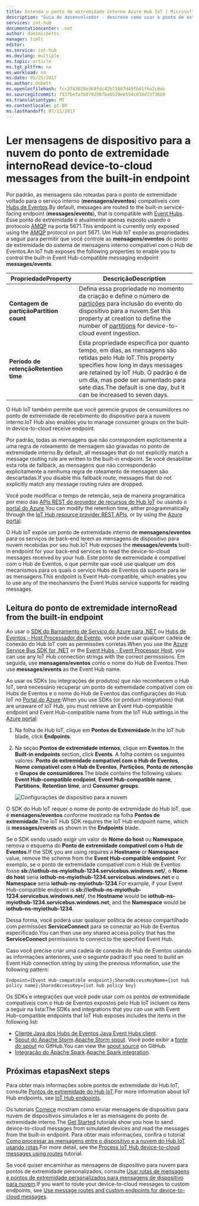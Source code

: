 ```yaml
---
title: Entenda o ponto de extremidade interno Azure Hub IoT | Microsoft Docs
description: "Guia do desenvolvedor - descreve como usar o ponto de extremidade compatível com evento interno Hub para ler mensagens de dispositivo para nuvem."
services: iot-hub
documentationcenter: .net
author: dominicbetts
manager: timlt
editor: 
ms.service: iot-hub
ms.devlang: multiple
ms.topic: article
ms.tgt_pltfrm: na
ms.workload: na
ms.date: 05/25/2017
ms.author: dobett
ms.openlocfilehash: fcc3743028e369fdc42b71887d49fb41fba2c0dc
ms.sourcegitcommit: f537befafb079256fba0529ee554c034d73f36b0
ms.translationtype: MT
ms.contentlocale: pt-BR
ms.lasthandoff: 07/11/2017
---
```

# <a name="read-device-to-cloud-messages-from-the-built-in-endpoint"></a><span data-ttu-id="3b619-103">Ler mensagens de dispositivo para a nuvem do ponto de extremidade interno</span><span class="sxs-lookup"><span data-stu-id="3b619-103">Read device-to-cloud messages from the built-in endpoint</span></span>

<span data-ttu-id="3b619-104">Por padrão, as mensagens são roteadas para o ponto de extremidade voltado para o serviço interno (**mensagens/eventos**) compatíveis com [Hubs de Eventos][lnk-event-hubs].</span><span class="sxs-lookup"><span data-stu-id="3b619-104">By default, messages are routed to the built-in service-facing endpoint (**messages/events**), that is compatible with [Event Hubs][lnk-event-hubs].</span></span> <span data-ttu-id="3b619-105">Esse ponto de extremidade é atualmente apenas exposto usando o protocolo [AMQP][lnk-amqp] na porta 5671.</span><span class="sxs-lookup"><span data-stu-id="3b619-105">This endpoint is currently only exposed using the [AMQP][lnk-amqp] protocol on port 5671.</span></span> <span data-ttu-id="3b619-106">Um Hub IoT expõe as propriedades a seguir para permitir que você controle as **mensagens/eventos** do ponto de extremidade do sistema de mensagens interno compatível com o Hub de Eventos.</span><span class="sxs-lookup"><span data-stu-id="3b619-106">An IoT hub exposes the following properties to enable you to control the built-in Event Hub-compatible messaging endpoint **messages/events**.</span></span>

| <span data-ttu-id="3b619-107">Propriedade</span><span class="sxs-lookup"><span data-stu-id="3b619-107">Property</span></span>            | <span data-ttu-id="3b619-108">Descrição</span><span class="sxs-lookup"><span data-stu-id="3b619-108">Description</span></span> |
| ------------------- | ----------- |
| <span data-ttu-id="3b619-109">**Contagem de partição**</span><span class="sxs-lookup"><span data-stu-id="3b619-109">**Partition count**</span></span> | <span data-ttu-id="3b619-110">Defina essa propriedade no momento da criação e define o número de [partições][lnk-event-hub-partitions] para inclusão do evento do dispositivo para a nuvem.</span><span class="sxs-lookup"><span data-stu-id="3b619-110">Set this property at creation to define the number of [partitions][lnk-event-hub-partitions] for device-to-cloud event ingestion.</span></span> |
| <span data-ttu-id="3b619-111">**Período de retenção**</span><span class="sxs-lookup"><span data-stu-id="3b619-111">**Retention time**</span></span>  | <span data-ttu-id="3b619-112">Esta propriedade especifica por quanto tempo, em dias, as mensagens são retidas pelo Hub IoT.</span><span class="sxs-lookup"><span data-stu-id="3b619-112">This property specifies how long in days messages are retained by IoT Hub.</span></span> <span data-ttu-id="3b619-113">O padrão é de um dia, mas pode ser aumentado para sete dias.</span><span class="sxs-lookup"><span data-stu-id="3b619-113">The default is one day, but it can be increased to seven days.</span></span> |

<span data-ttu-id="3b619-114">O Hub IoT também permite que você gerencie grupos de consumidores no ponto de extremidade de recebimento do dispositivo para a nuvem interno.</span><span class="sxs-lookup"><span data-stu-id="3b619-114">IoT Hub also enables you to manage consumer groups on the built-in device-to-cloud receive endpoint.</span></span>

<span data-ttu-id="3b619-115">Por padrão, todas as mensagens que não correspondem explicitamente a uma regra de roteamento de mensagem são gravadas no ponto de extremidade interno.</span><span class="sxs-lookup"><span data-stu-id="3b619-115">By default, all messages that do not explicitly match a message routing rule are written to the built-in endpoint.</span></span> <span data-ttu-id="3b619-116">Se você desabilitar esta rota de fallback, as mensagens que não corresponderão explicitamente a nenhuma regra de roteamento de mensagem são descartadas.</span><span class="sxs-lookup"><span data-stu-id="3b619-116">If you disable this fallback route, messages that do not explicitly match any message routing rules are dropped.</span></span>

<span data-ttu-id="3b619-117">Você pode modificar o tempo de retenção, seja de maneira programática por meio das [APIs REST do provedor de recursos do Hub IoT][lnk-resource-provider-apis] ou usando o [portal do Azure][lnk-management-portal].</span><span class="sxs-lookup"><span data-stu-id="3b619-117">You can modify the retention time, either programmatically through the [IoT Hub resource provider REST APIs][lnk-resource-provider-apis], or by using the [Azure portal][lnk-management-portal].</span></span>

<span data-ttu-id="3b619-118">O Hub IoT expõe um ponto de extremidade interno de **mensagens/eventos** para os serviços de back-end lerem as mensagens de dispositivo para nuvem recebidas por seu hub.</span><span class="sxs-lookup"><span data-stu-id="3b619-118">IoT Hub exposes the **messages/events** built-in endpoint for your back-end services to read the device-to-cloud messages received by your hub.</span></span> <span data-ttu-id="3b619-119">Este ponto de extremidade é compatível com o Hub de Eventos, o que permite que você use qualquer um dos mecanismos para os quais o serviço Hubs de Eventos dá suporte para ler as mensagens.</span><span class="sxs-lookup"><span data-stu-id="3b619-119">This endpoint is Event Hub-compatible, which enables you to use any of the mechanisms the Event Hubs service supports for reading messages.</span></span>

## <a name="read-from-the-built-in-endpoint"></a><span data-ttu-id="3b619-120">Leitura do ponto de extremidade interno</span><span class="sxs-lookup"><span data-stu-id="3b619-120">Read from the built-in endpoint</span></span>

<span data-ttu-id="3b619-121">Ao usar o [SDK do Barramento de Serviço do Azure para .NET][lnk-servicebus-sdk] ou [Hubs de Eventos – Host Processador de Evento][lnk-eventprocessorhost], você pode usar qualquer cadeia de conexão do Hub IoT com as permissões corretas.</span><span class="sxs-lookup"><span data-stu-id="3b619-121">When you use the [Azure Service Bus SDK for .NET][lnk-servicebus-sdk] or the [Event Hubs - Event Processor Host][lnk-eventprocessorhost], you can use any IoT Hub connection strings with the correct permissions.</span></span> <span data-ttu-id="3b619-122">Em seguida, use **mensagens/eventos** como o nome do Hub de Eventos.</span><span class="sxs-lookup"><span data-stu-id="3b619-122">Then use **messages/events** as the Event Hub name.</span></span>

<span data-ttu-id="3b619-123">Ao usar os SDKs (ou integrações de produtos) que não reconhecem o Hub IoT, será necessário recuperar um ponto de extremidade compatível com os Hubs de Eventos e o nome do Hub de Eventos das configurações do Hub IoT no [Portal do Azure][lnk-management-portal]:</span><span class="sxs-lookup"><span data-stu-id="3b619-123">When you use SDKs (or product integrations) that are unaware of IoT Hub, you must retrieve an Event Hub-compatible endpoint and Event Hub-compatible name from the IoT Hub settings in the [Azure portal][lnk-management-portal]:</span></span>

1. <span data-ttu-id="3b619-124">Na folha de Hub IoT, clique em **Pontos de Extremidade**.</span><span class="sxs-lookup"><span data-stu-id="3b619-124">In the IoT hub blade, click **Endpoints**.</span></span>
1. <span data-ttu-id="3b619-125">Na seção **Pontos de extremidade internos**, clique em **Eventos**.</span><span class="sxs-lookup"><span data-stu-id="3b619-125">In the **Built-in endpoints** section, click **Events**.</span></span> <span data-ttu-id="3b619-126">A folha contém os seguintes valores: **Ponto de extremidade compatível com o Hub de Eventos**, **Nome compatível com o Hub de Eventos**, **Partições**, **Ponto de retenção** e **Grupos de consumidores**.</span><span class="sxs-lookup"><span data-stu-id="3b619-126">The blade contains the following values: **Event Hub-compatible endpoint**, **Event Hub-compatible name**, **Partitions**, **Retention time**, and **Consumer groups**.</span></span>

    ![Configurações de dispositivo para a nuvem][img-eventhubcompatible]

<span data-ttu-id="3b619-128">O SDK do Hub IoT requer o nome de ponto de extremidade do Hub IoT, que é **mensagens/eventos** conforme mostrado na folha **Pontos de extremidade**.</span><span class="sxs-lookup"><span data-stu-id="3b619-128">The IoT Hub SDK requires the IoT Hub endpoint name, which is **messages/events** as shown in the **Endpoints** blade.</span></span>

<span data-ttu-id="3b619-129">Se o SDK sendo usado exigir um valor de **Nome do host** ou **Namespace**, remova o esquema do **Ponto de extremidade compatível com o Hub de Eventos**.</span><span class="sxs-lookup"><span data-stu-id="3b619-129">If the SDK you are using requires a **Hostname** or **Namespace** value, remove the scheme from the **Event Hub-compatible endpoint**.</span></span> <span data-ttu-id="3b619-130">Por exemplo, se o ponto de extremidade compatível com o Hub de Eventos fosse **sb://iothub-ns-myiothub-1234.servicebus.windows.net/**, o **Nome do host** seria **iothub-ns-myiothub-1234.servicebus.windows.net** e o **Namespace** seria **iothub-ns-myiothub-1234**.</span><span class="sxs-lookup"><span data-stu-id="3b619-130">For example, if your Event Hub-compatible endpoint is **sb://iothub-ns-myiothub-1234.servicebus.windows.net/**, the **Hostname** would be **iothub-ns-myiothub-1234.servicebus.windows.net**, and the **Namespace** would be **iothub-ns-myiothub-1234**.</span></span>

<span data-ttu-id="3b619-131">Dessa forma, você poderá usar qualquer política de acesso compartilhado com permissões **ServiceConnect** para se conectar ao Hub de Eventos especificado.</span><span class="sxs-lookup"><span data-stu-id="3b619-131">You can then use any shared access policy that has the **ServiceConnect** permissions to connect to the specified Event Hub.</span></span>

<span data-ttu-id="3b619-132">Caso você precise criar uma cadeia de conexão do Hub de Eventos usando as informações anteriores, use o seguinte padrão:</span><span class="sxs-lookup"><span data-stu-id="3b619-132">If you need to build an Event Hub connection string by using the previous information, use the following pattern:</span></span>

`Endpoint={Event Hub-compatible endpoint};SharedAccessKeyName={iot hub policy name};SharedAccessKey={iot hub policy key}`

<span data-ttu-id="3b619-133">Os SDKs e integrações que você pode usar com os pontos de extremidade compatíveis com o Hub de Eventos expostos pelo Hub IoT incluem os itens a seguir na lista:</span><span class="sxs-lookup"><span data-stu-id="3b619-133">The SDKs and integrations that you can use with Event Hub-compatible endpoints that IoT Hub exposes includes the items in the following list:</span></span>

* <span data-ttu-id="3b619-134">[Cliente Java dos Hubs de Eventos](https://github.com/hdinsight/eventhubs-client).</span><span class="sxs-lookup"><span data-stu-id="3b619-134">[Java Event Hubs client](https://github.com/hdinsight/eventhubs-client).</span></span>
* <span data-ttu-id="3b619-135">[Spout do Apache Storm](../hdinsight/hdinsight-storm-develop-csharp-event-hub-topology.md).</span><span class="sxs-lookup"><span data-stu-id="3b619-135">[Apache Storm spout](../hdinsight/hdinsight-storm-develop-csharp-event-hub-topology.md).</span></span> <span data-ttu-id="3b619-136">Você pode exibir a [fonte do spout](https://github.com/apache/storm/tree/master/external/storm-eventhubs) no GitHub.</span><span class="sxs-lookup"><span data-stu-id="3b619-136">You can view the [spout source](https://github.com/apache/storm/tree/master/external/storm-eventhubs) on GitHub.</span></span>
* <span data-ttu-id="3b619-137">[Integração do Apache Spark](../hdinsight/hdinsight-apache-spark-eventhub-streaming.md).</span><span class="sxs-lookup"><span data-stu-id="3b619-137">[Apache Spark integration](../hdinsight/hdinsight-apache-spark-eventhub-streaming.md).</span></span>

## <a name="next-steps"></a><span data-ttu-id="3b619-138">Próximas etapas</span><span class="sxs-lookup"><span data-stu-id="3b619-138">Next steps</span></span>

<span data-ttu-id="3b619-139">Para obter mais informações sobre pontos de extremidade do Hub IoT, consulte [Pontos de extremidade do Hub IoT][lnk-endpoints].</span><span class="sxs-lookup"><span data-stu-id="3b619-139">For more information about IoT Hub endpoints, see [IoT Hub endpoints][lnk-endpoints].</span></span>

<span data-ttu-id="3b619-140">Os tutoriais [Comece][lnk-get-started] mostram como enviar mensagens de dispositivo para nuvem de dispositivos simulados e ler as mensagens do ponto de extremidade interno.</span><span class="sxs-lookup"><span data-stu-id="3b619-140">The [Get Started][lnk-get-started] tutorials show you how to send device-to-cloud messages from simulated devices and read the messages from the built-in endpoint.</span></span> <span data-ttu-id="3b619-141">Para obter mais informações, confira o tutorial [Como processar as mensagens entre o dispositivo e a nuvem do Hub IoT usando rotas][lnk-d2c-tutorial].</span><span class="sxs-lookup"><span data-stu-id="3b619-141">For more detail, see the [Process IoT Hub device-to-cloud messages using routes][lnk-d2c-tutorial] tutorial.</span></span>

<span data-ttu-id="3b619-142">Se você quiser encaminhar as mensagens de dispositivo para nuvem para pontos de extremidade personalizados, consulte [Usar rotas de mensagens e pontos de extremidade personalizados para mensagens de dispositivo para nuvem][lnk-custom].</span><span class="sxs-lookup"><span data-stu-id="3b619-142">If you want to route your device-to-cloud messages to custom endpoints, see [Use message routes and custom endpoints for device-to-cloud messages][lnk-custom].</span></span>

[img-eventhubcompatible]: ./media/iot-hub-devguide-messages-read-builtin/eventhubcompatible.png

[lnk-custom]: iot-hub-devguide-messages-read-custom.md
[lnk-get-started]: iot-hub-get-started.md
[lnk-endpoints]: iot-hub-devguide-endpoints.md
[lnk-resource-provider-apis]: https://docs.microsoft.com/rest/api/iothub/iothubresource
[lnk-event-hubs]: http://azure.microsoft.com/documentation/services/event-hubs/
[lnk-management-portal]: https://portal.azure.com
[lnk-d2c-tutorial]: iot-hub-csharp-csharp-process-d2c.md
[lnk-event-hub-partitions]: ../event-hubs/event-hubs-features.md#partitions
[lnk-servicebus-sdk]: https://www.nuget.org/packages/WindowsAzure.ServiceBus
[lnk-eventprocessorhost]: http://blogs.msdn.com/b/servicebus/archive/2015/01/16/event-processor-host-best-practices-part-1.aspx
[lnk-amqp]: https://www.amqp.org/

